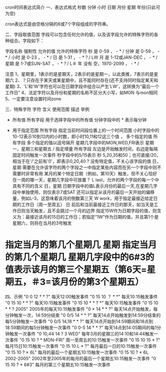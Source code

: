 cron时间表达式简介
一、表达式格式
秒数 分钟 小时 日期 月份 星期 年份(只此可为空)

cron表达式是由空格分隔的6或7个字段组成的字符串。

二、字段取值范围
字段可以包含任何允许的值，以及该字段允许的特殊字符的各种组合。字段如下：

字段名称	强制性	允许的值	允许的特殊字符
秒	是	0-59	， - * /
分钟	是	0-59	， - * /
小时	是	0-23	， - * /
日	是	1-31	， - *？/ LW
月	是	1-12或JAN-DEC	， - * /
星期	是	1-7或SUN-SAT	， - *？/ L＃
年	没有	空，1970-2099	， - * /




注意
1、星期里，1表示的是星期天，2表示的是星期一，以此类推，7表示的是星期六
2、？只存在于某天或某星期中，且不能同时存在(还不支持同时指定某天和星期)
3、'L'和'W'字符也可以在日期字段中组合以产生'LW'，这转换为“最后一个工作日”
4、法定字符以及月份和星期的名称不区分大小写，如MON 与mon相同
5、一定要注意设置时间zone

三、特殊字符
字符	含义	使用范围	描述	举例
*	所有值	所有字段	用于选择字段中的所有值	分钟字段中的 * 表示每分钟
-	用于指定范围	所有字段	指定当前时间段位置上的一个时间范围	小时字段中的10-12表示10到12内的小时数，即小时10,11和12这三个值
，	多个指定的值	所有字段	多个指定的值以逗号隔开	星期几字段中的MON,WED,FRI表示 星期一，星期三和星期五
/	指定增量	所有字段	左边是开始触发时间，右边是每隔固定时间触发一次事件	秒字段中的5/15表示 秒 5,20,35和50；也可直接/20，相当于在'/'之前有'0'，即表示0,20,40
?	没有特定值，不关心该字段的值	日，星期	需要在允许该字符的两个字段之一中指定某些内容而在另一个字段中则不需要时非常有用	某月的某个特定日期（例如，第10天）触发，但不关心恰好在一周的哪一天，星期几字段中可放置？
L	last，允许的两个字段的每一个中具有不同的含义	日，星期	日期字段中的值L表示月份的最后一天,在星期几字段中单独使用，则仅表示7或SAT	还可以指定从该月的最后一天开始的偏移量，例如L-3，这意味着该月的倒数第三天
W	work，用于指定最接近给定日期的工作日（周一至周五）	日	前后和当前最接近工作日的那天，如当天是工作日则当天触发，且不会跳过一个月的边界	指定15W作为日期字段的值，则含义为：最接近该月的15日的工作日；若指定“1W”作为日期的值，并且第1个是星期六，则将在当月的3号触发
#	指定当月的第几个星期几	星期	指定当月的第几个星期几	星期几字段中的6#3的值表示该月的第三个星期五（第6天=星期五，＃3=该月份的第3个星期五）
四、示例
"0 0 12 * * ?" 每天12:00触发事件
"0 15 10 ？ * *" 每天10:15触发事件
"0 15 10 * * ?" 每天10:15触发事件
"0 15 10 * * ? *" 每天10:15触发事件
"0 15 10 * * ? 2005" 2005年的每天10:15触发事件
"0 * 14 * * ?" 每天14点开始触发，每分钟触发一次，14:59分结束
"0 0/5 14 * * ?" 每天14点开始触发到14:59分结束的每5分钟触发一次事件
"0 0/5 14,18 * * ?" 每天14点开始到14:59期间和18点到18:59期间的每5分钟触发一次事件
"0 0-5 14 * * ?" 每天14点到14:05期间的每1分钟触发一次事件
"0 10,44 14 ? 3 WED" 每年3月的星期三的14:10和14:44触发一次事件
"0 15 10 ? * MON-FRI" 周一至周五的10:15触发一次事件
"0 15 10 15 * ?" 每月15日10:15触发一次事件
"0 15 10 L * ?" 每月最后一日的10:15触发一次事件
"0 15 10 ? * 6L" 每月的最后一个星期五10:15触发一次事件
"0 15 10 ? * 6L 2002-2005" 2002年至2005年的每月的最后一个星期五10:15触发一次事件
"0 15 10 ? * 6#3" 每月的第三个星期五10:15触发一次事件